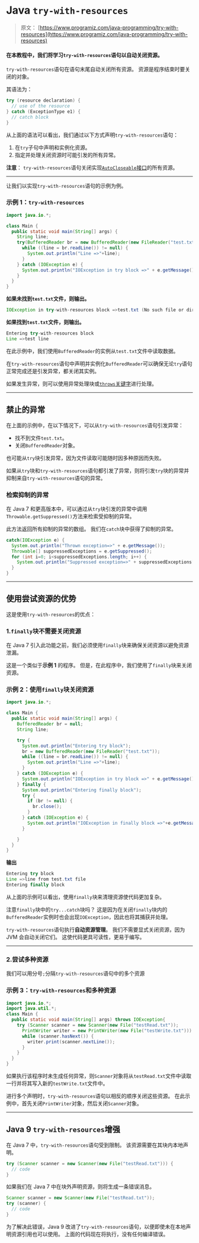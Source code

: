 # Java `try-with-resources`

> 原文： [https://www.programiz.com/java-programming/try-with-resources](https://www.programiz.com/java-programming/try-with-resources)

#### 在本教程中，我们将学习`try-with-resources`语句以自动关闭资源。

`try-with-resources`语句在语句末尾自动关闭所有资源。 资源是程序结束时要关闭的对象。

其语法为：

```java
try (resource declaration) {
  // use of the resource
} catch (ExceptionType e1) {
  // catch block
} 
```

从上面的语法可以看出，我们通过以下方式声明`try-with-resources`语句：

1.  在`try`子句中声明和实例化资源。
2.  指定并处理关闭资源时可能引发的所有异常。

**注意**： `try-with-resources`语句关闭实现[`AutoCloseable`接口](https://docs.oracle.com/javase/8/docs/api/java/lang/AutoCloseable.html)的所有资源。

* * *

让我们以实现`try-with-resources`语句的示例为例。

### 示例 1：`try-with-resources`

```java
import java.io.*;

class Main {
  public static void main(String[] args) {
    String line;
    try(BufferedReader br = new BufferedReader(new FileReader("test.txt"))) {
      while ((line = br.readLine()) != null) {
        System.out.println("Line =>"+line);
      }
    } catch (IOException e) {
      System.out.println("IOException in try block =>" + e.getMessage());
    }
  }
} 
```

**如果未找到`test.txt`文件，则输出。**

```java
IOException in try-with-resources block =>test.txt (No such file or directory) 
```

**如果找到`test.txt`文件，则输出。**

```java
Entering try-with-resources block
Line =>test line 
```

在此示例中，我们使用`BufferedReader`的实例从`test.txt`文件中读取数据。

在`try-with-resources`语句中声明并实例化`BufferedReader`可以确保无论`try`语句正常完成还是引发异常，都关闭其实例。

如果发生异常，则可以使用异常处理块或[`throws`关键字](https://www.programiz.com/java-programming/throw-throws)进行处理。

* * *

## 禁止的异常

在上面的示例中，在以下情况下，可以从`try-with-resources`语句引发异常：

*   找不到文件`test.txt`。
*   关闭`BufferedReader`对象。

也可能从`try`块引发异常，因为文件读取可能随时因多种原因而失败。

如果从`try`块和`try-with-resources`语句都引发了异常，则将引发`try`块的异常并抑制来自`try-with-resources`语句的异常。

### 检索抑制的异常

在 Java 7 和更高版本中，可以通过从`try`块引发的异常中调用`Throwable.getSuppressed()`方法来检索受抑制的异常。

此方法返回所有抑制的异常的数组。 我们在`catch`块中获得了抑制的异常。

```java
catch(IOException e) {
  System.out.println("Thrown exception=>" + e.getMessage());
  Throwable[] suppressedExceptions = e.getSuppressed();
  for (int i=0; i<suppressedExceptions.length; i++) {
    System.out.println("Suppressed exception=>" + suppressedExceptions[i]);
  }
} 
```

* * *

## 使用尝试资源的优势

这是使用`try-with-resources`的优点：

### 1.`finally`块不需要关闭资源

在 Java 7 引入此功能之前，我们必须使用`finally`块来确保关闭资源以避免资源泄漏。

这是一个类似于**示例 1** 的程序。 但是，在此程序中，我们使用了`finally`块来关闭资源。

### 示例 2：使用`finally`块关闭资源

```java
import java.io.*;

class Main {
  public static void main(String[] args) {
    BufferedReader br = null;
    String line;

    try {
      System.out.println("Entering try block");
      br = new BufferedReader(new FileReader("test.txt"));
      while ((line = br.readLine()) != null) {
        System.out.println("Line =>"+line);
      }
    } catch (IOException e) {
      System.out.println("IOException in try block =>" + e.getMessage());
    } finally {
      System.out.println("Entering finally block");
      try {
        if (br != null) {
          br.close();
        }
      } catch (IOException e) {
        System.out.println("IOException in finally block =>"+e.getMessage());
      }

    }
  }
} 
```

**输出**

```java
Entering try block
Line =>line from test.txt file
Entering finally block 
```

从上面的示例可以看出，使用`finally`块来清理资源使代码更加复杂。

注意`finally`块中的`try...catch`块吗？ 这是因为在关闭`finally`块内的`BufferedReader`实例时也会出现`IOException`，因此也将其捕获并处理。

`try-with-resources`语句执行**自动资源管理**。 我们不需要显式关闭资源，因为 JVM 会自动关闭它们。 这使代码更具可读性，更易于编写。

* * *

### 2.尝试多种资源

我们可以用分号`;`分隔`try-with-resources`语句中的多个资源

### 示例 3：`try-with-resources`和多种资源

```java
import java.io.*;
import java.util.*;
class Main {
  public static void main(String[] args) throws IOException{
    try (Scanner scanner = new Scanner(new File("testRead.txt")); 
      PrintWriter writer = new PrintWriter(new File("testWrite.txt"))) {
      while (scanner.hasNext()) {
        writer.print(scanner.nextLine());
      }
    }
  }
} 
```

如果执行该程序时未生成任何异常，则`Scanner`对象将从`testRead.txt`文件中读取一行并将其写入新的`testWrite.txt`文件中。

进行多个声明时，`try-with-resources`语句以相反的顺序关闭这些资源。 在此示例中，首先关闭`PrintWriter`对象，然后关闭`Scanner`对象。

* * *

## Java 9 `try-with-resources`增强

在 Java 7 中，`try-with-resources`语句受到限制。 该资源需要在其块内本地声明。

```java
try (Scanner scanner = new Scanner(new File("testRead.txt"))) {
  // code
} 
```

如果我们在 Java 7 中在块外声明资源，则将生成一条错误消息。

```java
Scanner scanner = new Scanner(new File("testRead.txt"));
try (scanner) {
  // code
} 
```

为了解决此错误，Java 9 改进了`try-with-resources`语句，以便即使未在本地声明资源引用也可以使用。 上面的代码现在将执行，没有任何编译错误。